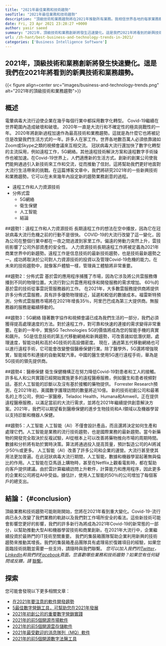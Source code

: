 ```yaml
---
title: "2021年最佳業務和技術趨勢" 
seoTitle: "2021年最佳業務和技術趨勢" 
description: "頂級技術和業務趨勢將在2021年推動所有業務。我相信世界各地的每家業務都必須採用這些新技術趨勢。" 
date: Fri, 23 Apr 2021 23:28:27 +0000
author: yasir saeed
summary: "2021年，頂級技術和業務創新將發生迅速變化。這是我們2021年將看到的新興技術和業務趨勢。" 
url: /zh-hant/best-business-and-technology-trends-in-2021/
categories: ['Business Intelligence Software']
---
```


## 2021年，頂級技術和業務創新將發生快速變化。這是我們在2021年將看到的新興技術和業務趨勢。

{{< figure align=center src="images/business-and-technology-trends.png" alt="2021年的頂級技術和業務趨勢">}}


## **概述** 
電暈病毒大流行迫使企業在幾乎每個行業中都採用數字化轉型。 Covid-19繼續在世界範圍內造成破壞和破壞。 2020年一直是大流行和不確定性的極具挑戰性的一年。 2020年將創新過程加速作為最高技術和業務趨勢。這就是為什麼它也將被記住是改變我們生活方式的一年。許多人在家工作。世界各地數百萬人必須依靠諸如Zoom或Skype之類的視頻會議來互相交流。
冠狀病毒大流行還加快了數字化轉型的主流採用，例如遠程工作，5G網絡。其他遠程技術解決方案和遠程數字手術操作也被加速。在Covid-19世界上，人們適應新的生活方式。創新的創業公司使我們能夠通過引入新技術來工作和交流，從而推動了信封。這將幫助我們更好地面對大流行生活帶來的挑戰。在這篇博客文章中，我們將研究2021年的一些新興技術和業務趨勢。它可以在未來幾年內設定新的趨勢業務創意的過程。
* 遠程工作和人力資源技術
* 分佈式雲
  * 5G網絡
  * 衛生保健
  * 人工智能
  * 結論

##趨勢1：遠程工作和人力資源技術
長期遠程工作的想法在空中播放，因為它在冠狀病毒大流行危機之前的行動不是很快。 COVID-19的大流行改變了這一變化，因為公司在整個行業中都在一夜之間過渡到家里工作。偏遠的勞動力突然上升，雲技術影響了公司外部資產的安全性。
人力資源技術長期遠程工作將被定義為2021年商業世界中的新趨勢。遠程工作是信息技術的最新技術趨勢，也是技術最新趨勢之一。成功將取決於公司對人力資源技術的投資以及管理Covid-19危機的能力。在未來的技術趨勢中，就像客戶體驗一樣，管理員工體驗將非常重要。

##趨勢2：分佈式雲
基於雲的應用程序捕獲了市場，因為它涉及將公共雲服務傳播到不同的物理位置。大流行對公共雲應用程序和開發服務的需求增加。 60％的基於雲的技術從事雲託管服務器的工作。
在2021年，大多數雲服務提供商將提供許多分佈式雲服務，具有許多優勢物理接近，延遲和較低的數據成本。福雷斯特預測，分佈式雲服務市場將在2021年增長35％，阿里巴巴成為第三大提供商。無服務器的服務是繼續移動的。

##趨勢3：5G網絡
隨著數字協作和視頻會議已成為我們生活的一部分，我們必須獲得提高處理速度的方法。對於遠程工作，對可靠和快速的連接的需求變得非常重要。在新的一年中，實施5G Technologies 5G的價值將成為您的智能手機的真實和飆升。 5G是信息技術的第五代移動網絡和新興趨勢，可改善諸如低潛伏期，處理速度，智能功耗和高於4G技術的高設備密度。
現在，通過第五代移動網絡也可以進行遠程手術，它可能會改變整個醫療保健行業。除了醫學外，5G還將增強現實，智能城市和連接的自動駕駛汽車。中國的醫生使用5G進行遠程手術，華為是5G技術的領先提供商。

##趨勢4：醫療保健
衛生保健機構正在努力降低Covid-19對患者和工人的接觸。許多私人和公共實踐已經開始實施更多的遠程醫療服務，例如醫生和患者視頻對話，基於人工智能的診斷以及沒有基於接觸的藥物提供。 Forrester Research預測，在2021年初，美國數字護理訪問的數量將近10億。
新的技術初創公司和最著名的上市公司，例如一家醫療，Teladoc Health，Humana和Amwell，正在提供遠程醫療服務，以滿足當前的大流行需求，並將在2021年繼續提供創意解決方案。2021年，我們可以期望看到醫療保健的進步生物技術和A.I領域以及機器學習以支持診斷和機器人保健。

##趨勢5：人工智能
人工智能（AI）不僅會設計產品，而且還將決定如何生產和處理它們。人工智能是業務的流行技術趨勢，也是國際業務的最新趨勢。當今新藥物的開發完全取決於反複試驗，AI從根本上可以改善將藥物推向市場的周期時間。數據和分析將有助於實時決策。算法將通過投入提高質量，預計製造公司的AI將減少50％或更多。
人工智能（AI）改善了許多公司和企業的運營。大流行甚至使其用法更加普遍。在此冠狀病毒大流行期間，人工智能，數據和機器學習起著無與倫比的作用。人工智能在亞馬遜上購物時，甚至在Netflix上觀看電影時，都在幫助向客戶提供建議。由於雲計算繼續訪問上升軟件，計算能力和應用程序，因此更多的企業和公司將從AI中受益。據估計，使用人工智能的50％的公司增加了每個客戶的總支出。

## 結論： {#conclusion}

頂級業務和技術趨勢可能剛剛開始，您將在2021年看到重大變化。Covid-19-流行病已永久改變了我們業務的軌跡以及我們對工作場所安全的看法。這些新技術可能會影響您更好的影響，我們的許多新行為將成為2021年Covid-19的新常態的一部分，以幫助推動大型AI和機器學習技術和商業創新。在2021年大流行中，企業繼續投資於最熱門的IT技術至關重要。
我們的集裝箱團隊幫助企業利用新興的技術趨勢來推動其增長。我們的集裝箱產品團隊具有處理易於復雜項目的經驗，如果您面臨技術挑戰並需要一些支持，請隨時與我們聯繫。
_您可以加入我們的[Twitter][1]，[LinkedIn][2]和我們的[Facebook][3]頁面。您喜歡哪些業務和技術趨勢？如果您有任何疑問或反饋，請_ [聯繫][4]。

## 探索
您可能會發現以下更多相關文章：
  * [在2021年要注意的軟件開發趨勢][5]
  * [5最佳數字營銷工具，可幫助您在2021年發展][6]
  * [2021年初創公司的重要數字營銷實踐][7]
  * [2021年的前5個開源市場軟件][8]
  * [2021年的前5個開源雲存儲軟件][9]
  * [2021年最受歡迎的消息隊列（MQ）軟件][10]
  * [2021年的前5個開源數字法醫工具][11]



[1]: https://twitter.com/containerize_co
[2]: https://www.linkedin.com/company/containerize/
[3]: http://facebook.com/containerize
[4]: mailto:yasir.saeed@aspose.com
[5]: https://blog.containerize.com/blockchain-platforms/software-development-trends-to-look-out-for-in-2021/
[6]: https://blog.containerize.com/marketing-automation/5-best-digital-marketing-tools-to-help-you-grow-in-2021/
[7]: https://blog.containerize.com/marketing-automation/important-digital-marketing-practices-for-startups-in-2021/
[8]: https://blog.containerize.com/marketplace/top-5-open-source-marketplace-software-in-2021/
[9]: https://blog.containerize.com/backup-and-sync-software/top-5-open-source-cloud-storage-software-in-2021/
[10]: https://blog.containerize.com/message-queue-software/top-5-open-source-message-queue-software-in-2021/
[11]: https://blog.containerize.com/digital-forensic-tools/top-5-open-source-digital-forensic-tools-in-2021/
